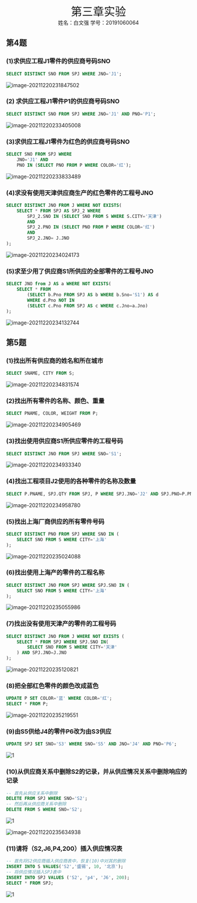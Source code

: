 <div style="font-size:30px" align="center">第三章实验</div>

<center> 姓名：白文强   学号：20191060064</center>

## 第4题

### (1)求供应工程J1零件的供应商号码SNO

```sql
SELECT DISTINCT SNO FROM SPJ WHERE JNO='J1';
```

![image-20211220231847502](https://gitee.com/AlphaGogoo/img/raw/master/img/image-20211220231847502.png)

### (2) 求供应工程J1零件P1的供应商号码SNO

```sql
SELECT DISTINCT SNO FROM SPJ WHERE JNO='J1' AND PNO='P1';
```

![image-20211220233405008](https://gitee.com/AlphaGogoo/img/raw/master/img/20211220233407-image-20211220233405008.png)

### (3)求供应工程J1零件为红色的供应商号码SNO

```sql
SELECT SNO FROM SPJ WHERE 
	JNO='J1' AND
	PNO IN (SELECT PNO FROM P WHERE COLOR='红');
```

![image-20211220233833489](https://gitee.com/AlphaGogoo/img/raw/master/img/20211220233834-image-20211220233833489.png)

### (4)求没有使用天津供应商生产的红色零件的工程号JNO

```sql
SELECT DISTINCT JNO FROM J WHERE NOT EXISTS(
    SELECT * FROM SPJ AS SPJ_2 WHERE 
        SPJ_2.SNO IN (SELECT SNO FROM S WHERE S.CITY='天津') 
        AND 
        SPJ_2.PNO IN (SELECT PNO FROM P WHERE COLOR='红')
        AND 
        SPJ_2.JNO= J.JNO
);
```

![image-20211220234024173](https://gitee.com/AlphaGogoo/img/raw/master/img/20211220234026-image-20211220234024173.png)

### (5)求至少用了供应商S1所供应的全部零件的工程号JNO

```sql
SELECT JNO from J AS a WHERE NOT EXISTS(
    SELECT * FROM
        (SELECT b.Pno FROM SPJ AS b WHERE b.Sno='S1') AS d
        WHERE d.Pno NOT IN
        (SELECT c.Pno FROM SPJ AS c WHERE c.Jno=a.Jno)
);
```

![image-20211220234132744](https://gitee.com/AlphaGogoo/img/raw/master/img/20211220234134-image-20211220234132744.png)

## 第5题

### (1)找出所有供应商的姓名和所在城市

```sql
SELECT SNAME, CITY FROM S;
```

![image-20211220234831574](https://gitee.com/AlphaGogoo/img/raw/master/img/20211220234834-image-20211220234831574.png)

### (2)找出所有零件的名称、颜色、重量

```sql
SELECT PNAME, COLOR, WEIGHT FROM P;
```

![image-20211220234905469](https://gitee.com/AlphaGogoo/img/raw/master/img/20211220234907-image-20211220234905469.png)

### (3)找出使用供应商S1所供应零件的工程号码

```sql
SELECT DISTINCT JNO FROM SPJ WHERE SNO='S1';
```

![image-20211220234933340](https://gitee.com/AlphaGogoo/img/raw/master/img/20211220234935-image-20211220234933340.png)

### (4)找出工程项目J2使用的各种零件的名称及数量

```sql
SELECT P.PNAME, SPJ.QTY FROM SPJ, P WHERE SPJ.JNO='J2' AND SPJ.PNO=P.PNO;
```

![image-20211220234958780](https://gitee.com/AlphaGogoo/img/raw/master/img/20211220234959-image-20211220234958780.png)

### (5)找出上海厂商供应的所有零件号码

```sql
SELECT DISTINCT PNO FROM SPJ WHERE SNO IN (
    SELECT SNO FROM S WHERE CITY='上海'
);
```

![image-20211220235024088](https://gitee.com/AlphaGogoo/img/raw/master/img/20211220235027-image-20211220235024088.png)

### (6)找出使用上海产的零件的工程名称

```sql
SELECT DISTINCT JNO FROM SPJ WHERE SPJ.SNO IN (
    SELECT SNO FROM S WHERE CITY='上海'
);
```

![image-20211220235055986](https://gitee.com/AlphaGogoo/img/raw/master/img/20211220235057-image-20211220235055986.png)

### (7)找出没有使用天津产的零件的工程号码

```sql
SELECT DISTINCT JNO FROM J WHERE NOT EXISTS (
    SELECT * FROM SPJ WHERE SPJ.SNO IN(
        SELECT SNO FROM S WHERE CITY='天津'
    ) AND SPJ.JNO=J.JNO
);
```

![image-20211220235120821](https://gitee.com/AlphaGogoo/img/raw/master/img/20211220235122-image-20211220235120821.png)

### (8)把全部红色零件的颜色改成蓝色

```sql
UPDATE P SET COLOR='蓝' WHERE COLOR='红';
SELECT * FROM P;
```

![image-20211220235219551](https://gitee.com/AlphaGogoo/img/raw/master/img/20211220235221-image-20211220235219551.png)

### (9)由S5供给J4的零件P6改为由S3供应

```sql
UPDATE SPJ SET SNO='S3' WHERE SNO='S5' AND JNO='J4' AND PNO='P6';
```

![1](https://gitee.com/AlphaGogoo/img/raw/master/img/20211220235439-1.png)

### (10)从供应商关系中删除S2的记录，并从供应情况关系中删除响应的记录

```sql
-- 首先从供应关系中删除
DELETE FROM SPJ WHERE SNO='S2';
-- 然后再从供应商关系中删除
DELETE FROM S WHERE SNO='S2';
```

![1](https://gitee.com/AlphaGogoo/img/raw/master/img/20211220235553-1.png)

![image-20211220235634938](https://gitee.com/AlphaGogoo/img/raw/master/img/20211220235636-image-20211220235634938.png)

### (11)请将（S2,J6,P4,200）插入供应情况表

```sql
-- 首先将S2供应商插入供应商表中，恢复(10)中对其的删除
INSERT INTO S VALUES('S2','盛锡', 10, '北京');
-- 将供应情况插入SPJ表中
INSERT INTO SPJ VALUES ('S2', 'p4', 'J6', 200);
SELECT * FROM SPJ;
```

![1](https://gitee.com/AlphaGogoo/img/raw/master/img/20211221000015-1.png)